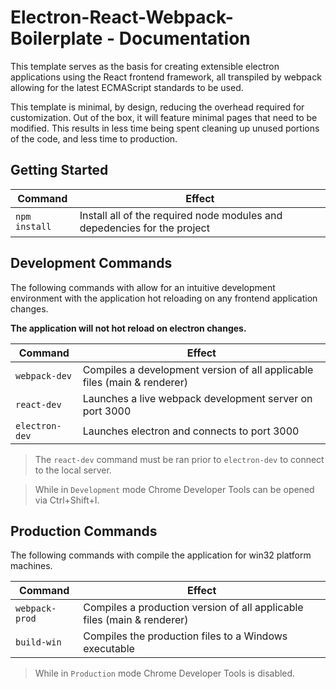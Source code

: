 # Electron-React-Webpack-Boilerplate - Documentation

This template serves as the basis for creating extensible electron applications using the React frontend framework, all transpiled by webpack allowing for the latest ECMAScript standards to be used.

This template is minimal, by design, reducing the overhead required for customization. Out of the box, it will feature minimal pages that need to be modified. This results in less time being spent cleaning up unused portions of the code, and less time to production.

## Getting Started

| Command       | Effect                                                                   |
| ------------- | ------------------------------------------------------------------------ |
| `npm install` | Install all of the required node modules and depedencies for the project |

## Development Commands

The following commands with allow for an intuitive development environment with the application hot reloading on any frontend application changes.

**The application will not hot reload on electron changes.**

| Command        | Effect                                                                   |
| -------------- | ------------------------------------------------------------------------ |
| `webpack-dev`  | Compiles a development version of all applicable files (main & renderer) |
| `react-dev`    | Launches a live webpack development server on port 3000                  |
| `electron-dev` | Launches electron and connects to port 3000                              |

> The `react-dev` command must be ran prior to `electron-dev` to connect to the local server.

> While in `Development` mode Chrome Developer Tools can be opened via Ctrl+Shift+I.

## Production Commands

The following commands with compile the application for win32 platform machines.

| Command        | Effect                                                                  |
| -------------- | ----------------------------------------------------------------------- |
| `webpack-prod` | Compiles a production version of all applicable files (main & renderer) |
| `build-win`    | Compiles the production files to a Windows executable                   |

> While in `Production` mode Chrome Developer Tools is disabled.
